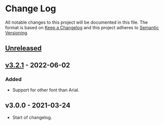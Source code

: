 # Change Log

All notable changes to this project will be documented in this file. The format is based on [Keep a Changelog](http://keepachangelog.com/) and this project adheres to [Semantic Versioning](http://semver.org/).

## [Unreleased](https://github.com/promaster-sdk/property/compare/abstract-chart@3.2.1...master)

## [v3.2.1](https://github.com/promaster-sdk/property/compare/abstract-chart@3.2.1...abstract-chart@3.0.0) - 2022-06-02

### Added

- Support for other font than Arial.

## v3.0.0 - 2021-03-24

- Start of changelog.
